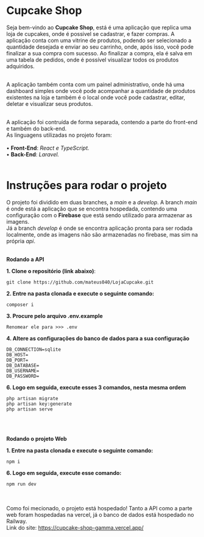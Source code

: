 # Cupcake Shop

Seja bem-vindo ao **Cupcake Shop**, está é uma aplicação que replica uma loja de cupcakes, onde é possivel se cadastrar, e fazer compras. A aplicação conta com uma vitrine de produtos, podendo ser selecionado a quantidade desejada e enviar ao seu carrinho, onde, após isso, você pode finalizar a sua compra com sucesso. Ao finalizar a compra, ela é salva em uma tabela de pedidos, onde é possível visualizar todos os produtos adquiridos. <br /> <br/>

A aplicação também conta com um painel administrativo, onde há uma dashboard simples onde você pode acompanhar a quantidade de produtos existentes na loja e também é o local onde você pode cadastrar, editar, deletar e visualizar seus produtos. <br /> <br />

A aplicação foi contruída de forma separada, contendo a parte do front-end e também do back-end. <br />
As linguagens utilizadas no projeto foram: <br /> <br />
• **Front-End**: *React e TypeScript.* <br />
• **Back-End**: *Laravel.* <br /> <br />

# Instruções para rodar o projeto
O projeto foi dividido em duas branches, a _main_ e a _develop_. A branch _main_ é onde está a aplicação que se encontra hospedada, contendo uma configuração com o **Firebase** que está sendo utilizado para armazenar as imagens. <br />
Já a branch _develop_ é onde se encontra aplicação pronta para ser rodada localmente, onde as imagens não são armazenadas no firebase, mas sim na própria _api_. <br /> <br />

**Rodando a API** <br />

**1. Clone o repositório (link abaixo)**:
```
git clone https://github.com/mateus040/LojaCupcake.git
```

**2. Entre na pasta clonada e execute o seguinte comando:**
```
composer i
```

**3. Procure pelo arquivo .env.example**
```
Renomear ele para >>> .env
```

**4. Altere as configurações do banco de dados para a sua configuração**
```
DB_CONNECTION=sqlite
DB_HOST=
DB_PORT=
DB_DATABASE=
DB_USERNAME=
DB_PASSWORD=
```

**6. Logo em seguida, execute esses 3 comandos, nesta mesma ordem**
```
php artisan migrate
php artisan key:generate
php artisan serve
```
<br /> <br />

**Rodando o projeto Web** <br />

**1. Entre na pasta clonada e execute o seguinte comando:**
```
npm i
```

**6. Logo em seguida, execute esse comando:**
```
npm run dev
```
<br /> <br />
Como foi mecionado, o projeto está hospedado! Tanto a API como a parte web foram hospedadas na vercel, já o banco de dados está hospedado no Railway. <br />
Link do site: https://cupcake-shop-gamma.vercel.app/
